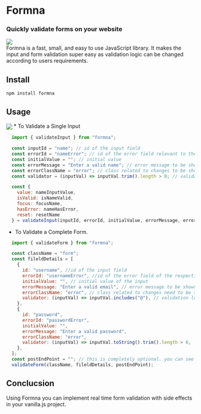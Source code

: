 # Formna
### Quickly validate forms on your website
![](https://david-dm.org/iarchitsharma/Formna.svg)
<br>Formna is a fast, small, and easy to use JavaScript library. It makes the input and form validation super easy as validation logic can be changed according to users requirements.

## Install
```npm install formna```
  
## Usage
<img src="assets/1.png" align=center>
* To Validate a Single Input

```javascript
  import { validateInput } from "formna";

  const inputId = "name"; // id of the input field
  const errorId = "nameError"; // id of the error field relevant to the input
  const initialValue = ""; // initial value
  const errorMessage = "Enter a valid name"; // error message to be show
  const errorClassName = "error"; // class related to changes to be shown in the input element when an error occurs
  const validator = (inputVal) => inputVal.trim().length > 0; // validation logic

  const {
    value: nameInputValue,
    isValid: isNameValid,
    focus: focusName,
    hasError: nameHasError,
    reset: resetName
  } = validateInput(inputId, errorId, initialValue, errorMessage, errorClassName, validator)
  ```
* To Validate a Complete Form.
```javascript
  import { validateForm } from "formna";

  const className = "form";
  const fileldDetails = [
    {
      id: "username", //id of the input field
      errorId: "usernameError", //id of the error field of the respective input
      initialValue: "", // initial value of the input
      errorMessage: "Enter a valid email", // error message to be shown
      errorClassName: "error", // class related to changes need to be seen in the input element
      validator: (inputVal) => inputVal.includes("@"), // validation logic
    },
    {
      id: "password",
      errorId: "passwordError",
      initialValue: "",
      errorMessage: "Enter a valid password",
      errorClassName: "error",
      validator: (inputVal) => inputVal.toString().trim().length > 6,
    },
  ];
  const postEndPoint = ""; // this is completely optional. you can see the same results without passing the third parameter.
  validateForm(className, fileldDetails, postEndPoint);
  ```
## Conclucsion

Using Formna you can implement real time form validation with side effects in your vanilla.js project.